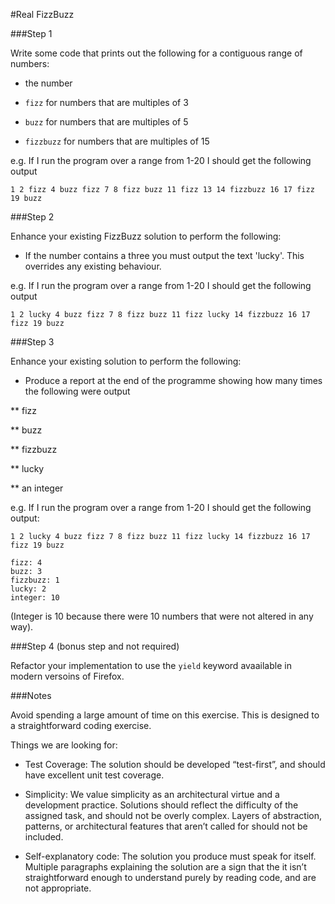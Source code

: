 #Real FizzBuzz

###Step 1

Write some code that prints out the following for a contiguous range of numbers:

 - the number

 - `fizz` for numbers that are multiples of 3

 - `buzz` for numbers that are multiples of 5

 - `fizzbuzz` for numbers that are multiples of 15

 
e.g. If I run the program over a range from 1-20 I should get the following output

    1 2 fizz 4 buzz fizz 7 8 fizz buzz 11 fizz 13 14 fizzbuzz 16 17 fizz 19 buzz

###Step 2

Enhance your existing FizzBuzz solution to perform the following:

* If the number contains a three you must output the text 'lucky'. This overrides any existing behaviour.

e.g. If I run the program over a range from 1-20 I should get the following output

    1 2 lucky 4 buzz fizz 7 8 fizz buzz 11 fizz lucky 14 fizzbuzz 16 17 fizz 19 buzz

###Step 3

Enhance your existing solution to perform the following:

* Produce a report at the end of the programme showing how many times the following were output

** fizz

** buzz

** fizzbuzz

** lucky

** an integer

e.g. If I run the program over a range from 1-20 I should get the following output:

    1 2 lucky 4 buzz fizz 7 8 fizz buzz 11 fizz lucky 14 fizzbuzz 16 17 fizz 19 buzz
     
    fizz: 4
    buzz: 3
    fizzbuzz: 1
    lucky: 2
    integer: 10

 (Integer is 10 because there were 10 numbers that were not altered in any way).

###Step 4 (bonus step and not required)

Refactor your implementation to use the `yield` keyword avaailable in modern versoins of Firefox.

###Notes

Avoid spending a large amount of time on this exercise. This is designed to a straightforward coding exercise.

Things we are looking for:

 - Test Coverage: The solution should be developed “test-first”, and should have excellent unit test coverage.

 - Simplicity: We value simplicity as an architectural virtue and a development practice. Solutions should reflect the difficulty of the assigned task, and should not be overly complex. Layers of abstraction, patterns, or architectural features that aren’t called for should not be included.

 - Self-explanatory code: The solution you produce must speak for itself. Multiple paragraphs explaining the solution are a sign that the it isn’t straightforward enough to understand purely by reading code, and are not appropriate.
